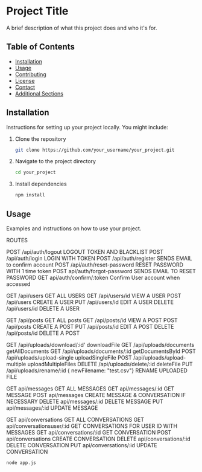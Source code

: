 # Project Title

A brief description of what this project does and who it's for.

## Table of Contents

- [Installation](#installation)
- [Usage](#usage)
- [Contributing](#contributing)
- [License](#license)
- [Contact](#contact)
- [Additional Sections](#additional-sections)

## Installation

Instructions for setting up your project locally. You might include:

1. Clone the repository
    ```sh
    git clone https://github.com/your_username/your_project.git
    ```
2. Navigate to the project directory
    ```sh
    cd your_project
    ```
3. Install dependencies
    ```sh
    npm install
    ```

## Usage

Examples and instructions on how to use your project.


ROUTES


POST /api/auth/logout LOGOUT TOKEN AND BLACKLIST
POST /api/auth/login LOGIN WITH TOKEN
POST /api/auth/register SENDS EMAIL to confirm account
POST /api/auth/reset-password RESET PASSWORD WITH 1 time token
POST api/auth/forgot-password SENDS EMAIL TO RESET PASSWORD
GET api/auth/confirm/:token Confirm User account  when accessed




GET /api/users GET ALL USERS
GET /api/users/id VIEW A USER
POST /api/users CREATE A USER
PUT /api/users/id EDIT A USER
DELETE /api/users/id DELETE A USER


GET /api/posts GET ALL posts
GET /api/posts/id VIEW A POST
POST /api/posts CREATE A POST
PUT /api/posts/id EDIT A POST
DELETE /api/posts/id DELETE A POST



GET /api/uploads/download/:id'    downloadFile
GET /api/uploads/documents  getAllDocuments
GET /api/uploads/documents/:id      getDocumentsById
POST /api/uploads/upload-single   uploadSingleFile
POST /api/uploads/upload-multiple  uploadMultipleFiles
DELETE /api/uploads/delete/:id      deleteFile
PUT /api/uploads/rename/:id { newFilename: "test.csv"} RENAME UPLOADED FILE

GET api/messages GET ALL MESSAGES 
GET api/messages/:id GET MESSAGE
POST api/messages CREATE MESSAGE & CONVERSATION IF NECESSARY
DELETE api/messages/:id DELETE MESSAGE
PUT api/messages/:id UPDATE MESSAGE

GET api/conversations GET ALL CONVERSATIONS
GET api/conversationsuser/:id GET CONVERSATIONS FOR USER ID WITH MESSAGES
GET api/conversations/:id GET CONVERSATION
POST api/conversations CREATE CONVERSATION
DELETE api/conversations/:id DELETE CONVERSATION
PUT api/conversations/:id   UPDATE CONVERSATION










```sh
node app.js
